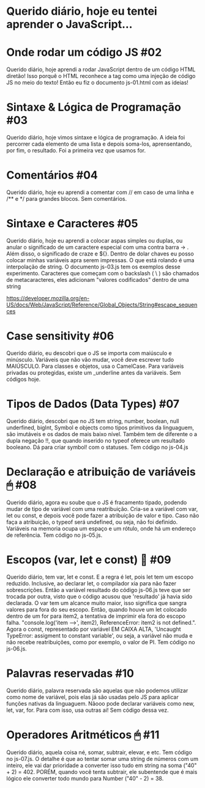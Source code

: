# Querido diário, hoje eu tentei aprender o JavaScript...

# Onde rodar um código JS #02
Querido diário, hoje aprendi a rodar JavaScript dentro de um código HTML diretão!
Isso porquê o HTML reconhece a tag <script> </script> como uma injeção de código JS no meio do texto! 
Então eu fiz o documento js-01.html com as ideias! 

# Sintaxe & Lógica de Programação #03

Querido diário, hoje vimos sintaxe e lógica de programação. A ideia foi percorrer cada elemento de uma lista e depois soma-los, aprensentando, por fim, o resultado. Foi a primeira vez que usamos for. 

# Comentários #04

Querido diário, hoje eu aprendi a comentar com // em caso de uma linha e /** e */ para grandes blocos. Sem comentários. 

# Sintaxe e Caracteres #05

Querido diário, hoje eu aprendi a colocar aspas simples ou duplas, ou anular o significado de um caractere especial com uma contra barra -> \. Além disso, o significado de craze e ${}. Dentro de dolar chaves eu posso colocar minhas variáveis apra serem impressas. O que está rolando é uma interpolação de string. O documento js-03.js tem os exemplos desse experimento. 
Caracteres que começam com o backslash ( \ ) são chamados de metacaracteres, eles adicionam "valores codificados" dentro de uma string

https://developer.mozilla.org/en-US/docs/Web/JavaScript/Reference/Global_Objects/String#escape_sequences

# Case sensitivity #06

Querido diário, eu descobri que o JS se importa com maiúsculo e minúsculo. Variáveis que não vão mudar, você deve escrever tudo MAIÚSCULO. Para classes e objetos, usa o CamelCase. Para variáveis privadas ou protegidas, existe um _underline antes da variáveis. Sem códigos hoje. 

# Tipos de Dados (Data Types) #07

Querido diário, descobri que no JS tem string, number, boolean, null underfined, bigInt, Symbol e objects como tipos primitivos da linguaguem, são imutáveis e os dados de mais baixo nível. Também tem de diferente o a dupla negação !!, que quando inserido no typeof oferece um resultado booleano. Dá para criar symbol! com o statuses. Tem código no js-04.js

# Declaração e atribuição de variáveis 🖱 #08

Querido diário, agora eu soube que o JS é fracamento tipado, podendo mudar de tipo de variável com uma reatribuição. Cria-se a variável com var, let ou const, e depois você pode fazer a atribuição de valor e tipo. Caso não faça a atribuição, o typeof será undefined, ou seja, não foi definido. Variáveis na memoria ocupa um espaço e um rótulo, onde há um endereço de referência. Tem código no js-05.js.

# Escopos (var, let e const) 🔎 #09

Querido diário, tem var, let e const. E a regra é let, pois let tem um escopo reduzido. Inclusive, ao declarar let, o compilador xia para não fazer sobrescrições. Então a variável resultado do código js-06.js teve que ser trocada por outra, visto que o código acusou que 'resultado' já havia sido declarada. O var tem um alcance muito maior, isso significa que sangra valores para fora do seu escopo. Então, quando houve um let colocado dentro de um for para item2, a tentativa de imprimir ela fora do escopo falha. "console.log('item -->', item2), ReferenceError: item2 is not defined.". Agora o const, representado por variável EM CAIXA ALTA, 'Uncaught TypeError: assigment to constant variable', ou seja, a variável não muda e não recebe reatribuições, como por exemplo, o valor de PI. Tem código no js-06.js.

# Palavras reservadas #10

Querido diário, palavra reservada são aquelas que não podemos utilizar como nome de variável, pois elas já são usadas pelo JS para aplicar funções nativas da linguaguem. Nãooo pode declarar variáveis como new, let, var, for. Para com isso, usa outras ai! Sem código dessa vez. 

# Operadores Aritméticos 🖱 #11
Querido diário, aquela coisa né, somar, subtrair, elevar, e etc. Tem código no js-07.js. O detalhe é que ao tentar somar uma string de números com um inteiro, ele vai dar prioridade a converter isso tudo em string na soma ("40" + 2) = 402. PORÉM, quando você tenta subtrair, ele subentende que é mais lógico ele converter todo mundo para Number ("40" - 2) = 38.